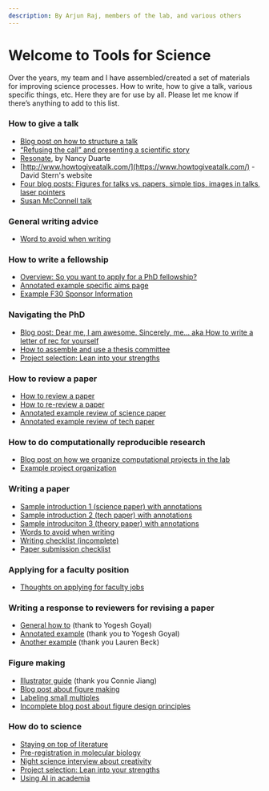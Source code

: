 ```yaml
---
description: By Arjun Raj, members of the lab, and various others
---
```


# Welcome to Tools for Science

Over the years, my team and I have assembled/created a set of materials for improving science processes. How to write, how to give a talk, various specific things, etc. Here they are for use by all. Please let me know if there’s anything to add to this list.

### How to give a talk

* [Blog post on how to structure a talk](how-to-give-a-talk/blog-post-on-how-to-structure-a-talk.md)
* [“Refusing the call” and presenting a scientific story](how-to-give-a-talk/refusing-the-call-and-presenting-a-scientific-story.md)
* [Resonate](https://www.duarte.com/resources/books/resonate/), by Nancy Duarte
* [http://www.howtogiveatalk.com/](https://www.howtogiveatalk.com/) - David Stern's website
* [Four blog posts: Figures for talks vs. papers, simple tips, images in talks, laser pointers](how-to-give-a-talk/four-blog-posts-figures-for-talks-vs.-papers-simple-tips-images-in-talks-laser-pointers.md)
* [Susan McConnell talk](https://www.ibiology.org/professional-development/scientific-presentations/)

### General writing advice

* [Word to avoid when writing](general-writing-advice/words-to-avoid-when-writing.md)

### How to write a fellowship

* [Overview: So you want to apply for a PhD fellowship?](how-to-write-a-fellowship/so-you-want-to-apply-for-a-phd-fellowship.md)
* [Annotated example specific aims page](how-to-write-a-fellowship/annotated-example-of-a-specific-aims-page.md)
* [Example F30 Sponsor Information](how-to-write-a-fellowship/f30-sponsor-information-template.md)

### Navigating the PhD

* [Blog post: Dear me, I am awesome. Sincerely, me… aka How to write a letter of rec for yourself](navigating-the-phd/dear-me-i-am-awesome.-sincerely-me...-aka-how-to-write-a-letter-of-rec-for-yourself.md)
* [How to assemble and use a thesis committee](navigating-the-phd/some-personal-opinions-on-how-to-assemble-and-best-use-a-thesis-committee.md)
* [Project selection: Lean into your strengths](navigating-the-phd/project-selection-lean-into-your-strengths.md)

### How to review a paper

* [How to review a paper](http://rajlaboratory.blogspot.com/2014/04/how-to-review-paper.html)
* [How to re-review a paper](http://rajlaboratory.blogspot.com/2014/04/how-to-re-review-paper.html)
* [Annotated example review of science paper](reviewing-papers/annotated-example-review-of-a-science-paper.md)
* [Annotated example review of tech paper](reviewing-papers/annotated-review-of-tech-paper.md)

### How to do computationally reproducible research

* [Blog post on how we organize computational projects in the lab](http://rajlaboratory.blogspot.com/2017/08/figure-scripting-and-how-we-organize.html)
* [Example project organization](https://github.com/arjunrajlaboratory/example\_project)

### Writing a paper

* [Sample introduction 1 (science paper) with annotations](writing-a-paper/sample-introduction-example-1-science-paper-annotated.md)
* [Sample introduction 2 (tech paper) with annotations](writing-a-paper/sample-introduction-example-2-tech-paper-annotated.md)
* [Sample introduciton 3 (theory paper) with annotations](writing-a-paper/sample-introduction-example-3-theory-paper-annotated.md)
* [Words to avoid when writing](general-writing-advice/words-to-avoid-when-writing.md)
* [Writing checklist (incomplete)](https://docs.google.com/document/d/1DmoBuFUK6bJG9C5AM5B7i12GI2ew8egg2b-50DdgRFI/edit)
* [Paper submission checklist](https://docs.google.com/document/d/1\_5R2c6WVjV5qi5profAlMHQd2LHhhXgzmYn\_htsJl4Q/edit?usp=sharing)

### Applying for a faculty position

* [Thoughts on applying for faculty jobs](applying-for-faculty-positions/thoughts-on-applying-for-faculty-positions.md)

### Writing a response to reviewers for revising a paper

* [General how to](https://docs.google.com/document/d/1fIpY8d90g0BrTCc0AAxr3PCZHhdVZUYPDxiPqSVkKOk/edit) (thank to Yogesh Goyal)
* [Annotated example](https://docs.google.com/document/d/17f4pyQ1kowgTOIM7mazbXV8uzp2Ev8jaDOYp7MPnYF8/edit) (thank you to Yogesh Goyal)
* [Another example](https://drive.google.com/file/d/13d9x4V\_RowStgSjDMm8MpiKx\_xtlj5pV/view?usp=sharing) (thank you Lauren Beck)

### Figure making

* [Illustrator guide](https://docs.google.com/document/d/1psC5olObkGHDfw3c7am9jpD2OdCN4lnCU\_QF26MAQmQ/edit#heading=h.or1to9c1y8il) (thank you Connie Jiang)
* [Blog post about figure making](http://rajlaboratory.blogspot.com/2019/08/i-adobe-illustrator-for-scientific.html)
* [Labeling small multiples](http://rajlaboratory.blogspot.com/2016/01/a-proposal-for-how-to-label-small.html)
* [Incomplete blog post about figure design principles](https://docs.google.com/document/d/1RozjPwJO57FndomEKUEkG9XwDNeXWj1X24TKq5CMNa0/edit)

### How do to science

* [Staying on top of literature](https://docs.google.com/document/d/1QrDpIoOlQaUVjDnRCYqi\_2IYYeWWz6OxC1w4pY5sIQs/edit)
* [Pre-registration in molecular biology](https://rajlaboratory.blogspot.com/2024/02/pre-registration-in-molecular-biology.html)
* [Night science interview about creativity](https://nightscience.buzzsprout.com/1744020/8346595-arjun-raj-s-bag-of-tricks)
* [Project selection: Lean into your strengths](https://rajlaboratory.blogspot.com/2024/06/project-choice-lean-into-your-strengths.html)
* [Using AI in academia](how-to-do-science/using-ai-in-academia.md)
